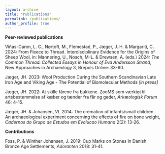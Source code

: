 ```yaml
---
layout: archive
title: "Publications"
permalink: /publications/
author_profile: true
---
```


**Peer-reviewed publications**

Viñas-Caron, L. C., Nørtoft, M., Flemestad, P., Jæger, J. H. & Margariti, C. 2024: From Fleece to Thread. Interdisciplinary Evidence for the Origins of Sheep Wool, in: Mannering, U., Nosch, M-L. & Drewsen, A. (eds.) 2024: *The Common Thread: Collected Essays in Honour of Eva Andersson Strand*, New Approaches in Archaeology 3, Brepols Online: 33-60. 

Jæger, JH. 2023: Wool Production During the Southern Scandinavian Late Iron Age and Viking Age - The Potential of Biomolecular Methods *[in press]*

Jæger, JH. 2022: At skille fårene fra bukkene. ZooMS som værktøj til artsbestemmelse af kæber og tænder fra får og geder, *Arkæologisk Forum* 46: 4-15. 

Jæger, JH. & Johansen, VL 2014: The cremation of infants/small children. An archaeological experiment concerning the effects of fire on bone weight, *Cadernos do Grupo de Estudos em Evolucao Humana* 2(2): 13-26.

**Contributions**

Foss, P. & Winther Johansen, J. 2019: Cup Marks on Stones in Danish Bronze Age Settlements, *Adoranten* 2018: 31-41.
